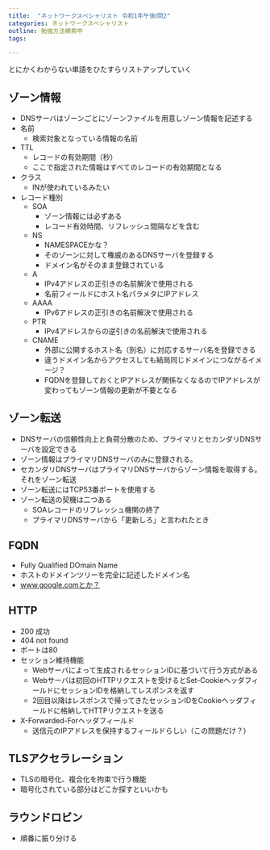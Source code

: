 ```yaml
---
title:  "ネットワークスペシャリスト 令和1年午後Ⅰ問2"
categories: ネットワークスペシャリスト
outline: 勉強方法模索中
tags:

---
```



とにかくわからない単語をひたすらリストアップしていく


## ゾーン情報

- DNSサーバはゾーンごとにゾーンファイルを用意しゾーン情報を記述する
- 名前
  - 検索対象となっている情報の名前
- TTL
  - レコードの有効期間（秒）
  - ここで指定された情報はすべてのレコードの有効期間となる
- クラス
  - INが使われているみたい
- レコード種別
  - SOA
    - ゾーン情報には必ずある
    - レコード有効時間、リフレッシュ間隔などを含む
  - NS
    - NAMESPACEかな？
    - そのゾーンに対して権威のあるDNSサーバを登録する
    - ドメイン名がそのまま登録されている
  - A
    - IPv4アドレスの正引きの名前解決で使用される
    - 名前フィールドにホスト名パラメタにIPアドレス
  - AAAA
    - IPv6アドレスの正引きの名前解決で使用される
  - PTR
    - IPv4アドレスからの逆引きの名前解決で使用される
  - CNAME
    - 外部に公開するホスト名（別名）に対応するサーバ名を登録できる
    - 違うドメイン名からアクセスしても結局同じドメインにつながるイメージ？
    - FQDNを登録しておくとIPアドレスが関係なくなるのでIPアドレスが変わってもゾーン情報の更新が不要となる


## ゾーン転送

- DNSサーバの信頼性向上と負荷分散のため、プライマリとセカンダリDNSサーバを設定できる
- ゾーン情報はプライマリDNSサーバのみに登録される。
- セカンダリDNSサーバはプライマリDNSサーバからゾーン情報を取得する。それをゾーン転送
- ゾーン転送にはTCP53番ポートを使用する
- ゾーン転送の契機は二つある
  - SOAレコードのリフレッシュ機関の終了
  - プライマリDNSサーバから「更新しろ」と言われたとき



## FQDN

- Fully Qualified DOmain Name
- ホストのドメインツリーを完全に記述したドメイン名
- www.google.comとか？

## HTTP

- 200 成功
- 404 not found
- ポートは80
- セッション維持機能
  - Webサーバによって生成されるセッションIDに基づいて行う方式がある
  - Webサーバは初回のHTTPリクエストを受けるとSet-CookieヘッダフィールドにセッションIDを格納してレスポンスを返す
  - 2回目以降はレスポンスで帰ってきたセッションIDをCookieヘッダフィールドに格納してHTTPリクエストを送る
- X-Forwarded-Forヘッダフィールド
  - 送信元のIPアドレスを保持するフィールドらしい（この問題だけ？）

## TLSアクセラレーション

- TLSの暗号化、複合化を拘束で行う機能
- 暗号化されている部分はどこか探すといいかも

## ラウンドロビン

- 順番に振り分ける